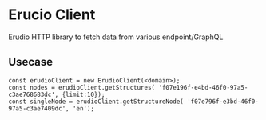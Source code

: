 # Erucio Client

Erudio HTTP library to fetch data from various endpoint/GraphQL

## Usecase

```
const erudioClient = new ErudioClient(<domain>);
const nodes = erudioClient.getStructures( 'f07e196f-e4bd-46f0-97a5-c3ae768683dc', {limit:10});
const singleNode = erudioClient.getStructureNode( 'f07e796f-e3bd-46f0-97a5-c3ae7409dc', 'en');
```
